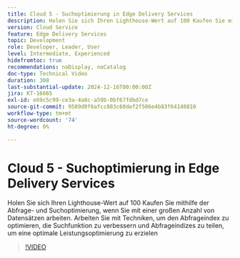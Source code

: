 ```yaml
---
title: Cloud 5 - Suchoptimierung in Edge Delivery Services
description: Holen Sie sich Ihren Lighthouse-Wert auf 100 Kaufen Sie mithilfe der Abfrage- und Suchoptimierung, wenn Sie mit einer großen Anzahl von Datensätzen arbeiten.
version: Cloud Service
feature: Edge Delivery Services
topic: Development
role: Developer, Leader, User
level: Intermediate, Experienced
hidefromtoc: true
recommendations: noDisplay, noCatalog
doc-type: Technical Video
duration: 308
last-substantial-update: 2024-12-16T00:00:00Z
jira: KT-16665
exl-id: e69c5c99-ce3a-4a8c-a59b-0bf67fdbd7ce
source-git-commit: 9509d0f6afcc883c60def2f506e4b83f64148810
workflow-type: tm+mt
source-wordcount: '74'
ht-degree: 0%

---
```


# Cloud 5 - Suchoptimierung in Edge Delivery Services

Holen Sie sich Ihren Lighthouse-Wert auf 100 Kaufen Sie mithilfe der Abfrage- und Suchoptimierung, wenn Sie mit einer großen Anzahl von Datensätzen arbeiten. Arbeiten Sie mit Techniken, um den Abfrageindex zu optimieren, die Suchfunktion zu verbessern und Abfrageindizes zu teilen, um eine optimale Leistungsoptimierung zu erzielen

>[!VIDEO](https://video.tv.adobe.com/v/3440976/?learn=on&enablevpops)
